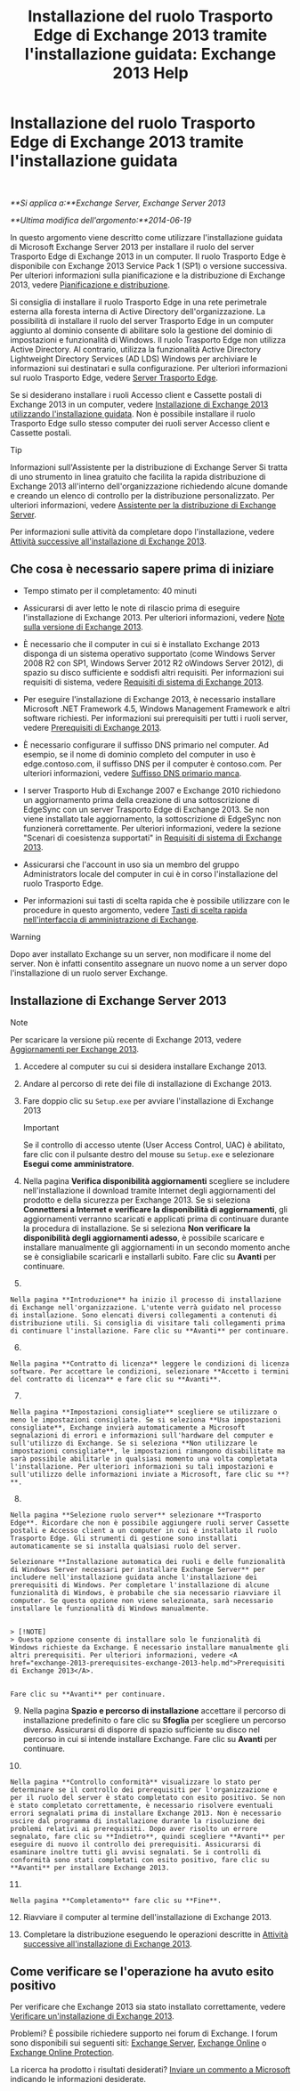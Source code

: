 ﻿---
title: "Installazione del ruolo Trasporto Edge di Exchange 2013 tramite l'installazione guidata: Exchange 2013 Help"
TOCTitle: Installazione del ruolo Trasporto Edge di Exchange 2013 tramite l'installazione guidata
ms:assetid: b8e51b0b-201e-4c64-92c8-3ac0db04b6e2
ms:mtpsurl: https://technet.microsoft.com/it-it/library/Dn635117(v=EXCHG.150)
ms:contentKeyID: 61202271
ms.date: 05/22/2018
mtps_version: v=EXCHG.150
ms.translationtype: MT
---

# Installazione del ruolo Trasporto Edge di Exchange 2013 tramite l'installazione guidata

 

_**Si applica a:**Exchange Server, Exchange Server 2013_

_**Ultima modifica dell'argomento:**2014-06-19_

In questo argomento viene descritto come utilizzare l'installazione guidata di Microsoft Exchange Server 2013 per installare il ruolo del server Trasporto Edge di Exchange 2013 in un computer. Il ruolo Trasporto Edge è disponibile con Exchange 2013 Service Pack 1 (SP1) o versione successiva. Per ulteriori informazioni sulla pianificazione e la distribuzione di Exchange 2013, vedere [Pianificazione e distribuzione](planning-and-deployment-for-exchange-2013-installation-instructions.md).

Si consiglia di installare il ruolo Trasporto Edge in una rete perimetrale esterna alla foresta interna di Active Directory dell'organizzazione. La possibilità di installare il ruolo del server Trasporto Edge in un computer aggiunto al dominio consente di abilitare solo la gestione del dominio di impostazioni e funzionalità di Windows. Il ruolo Trasporto Edge non utilizza Active Directory. Al contrario, utilizza la funzionalità Active Directory Lightweight Directory Services (AD LDS) Windows per archiviare le informazioni sui destinatari e sulla configurazione. Per ulteriori informazioni sul ruolo Trasporto Edge, vedere [Server Trasporto Edge](edge-transport-servers-exchange-2013-help.md).

Se si desiderano installare i ruoli Accesso client e Cassette postali di Exchange 2013 in un computer, vedere [Installazione di Exchange 2013 utilizzando l'installazione guidata](install-exchange-2013-using-the-setup-wizard-exchange-2013-help.md). Non è possibile installare il ruolo Trasporto Edge sullo stesso computer dei ruoli server Accesso client e Cassette postali.


> [!TIP]
> Informazioni sull'Assistente per la distribuzione di Exchange Server Si tratta di uno strumento in linea gratuito che facilita la rapida distribuzione di Exchange 2013 all'interno dell'organizzazione richiedendo alcune domande e creando un elenco di controllo per la distribuzione personalizzato. Per ulteriori informazioni, vedere <A href="exchange-server-deployment-assistant-exchange-2013-help.md">Assistente per la distribuzione di Exchange Server</A>.



Per informazioni sulle attività da completare dopo l'installazione, vedere [Attività successive all'installazione di Exchange 2013](exchange-2013-post-installation-tasks-exchange-2013-help.md).

## Che cosa è necessario sapere prima di iniziare

  - Tempo stimato per il completamento: 40 minuti

  - Assicurarsi di aver letto le note di rilascio prima di eseguire l'installazione di Exchange 2013. Per ulteriori informazioni, vedere [Note sulla versione di Exchange 2013](release-notes-for-exchange-2013-exchange-2013-help.md).

  - È necessario che il computer in cui si è installato Exchange 2013 disponga di un sistema operativo supportato (come Windows Server 2008 R2 con SP1, Windows Server 2012 R2 oWindows Server 2012), di spazio su disco sufficiente e soddisfi altri requisiti. Per informazioni sui requisiti di sistema, vedere [Requisiti di sistema di Exchange 2013](exchange-2013-system-requirements-exchange-2013-help.md).

  - Per eseguire l'installazione di Exchange 2013, è necessario installare Microsoft .NET Framework 4.5, Windows Management Framework e altri software richiesti. Per informazioni sui prerequisiti per tutti i ruoli server, vedere [Prerequisiti di Exchange 2013](exchange-2013-prerequisites-exchange-2013-help.md).

  - È necessario configurare il suffisso DNS primario nel computer. Ad esempio, se il nome di dominio completo del computer in uso è edge.contoso.com, il suffisso DNS per il computer è contoso.com. Per ulteriori informazioni, vedere [Suffisso DNS primario manca](primary-dns-suffix-is-missing-exchange-2013-help.md).

  - I server Trasporto Hub di Exchange 2007 e Exchange 2010 richiedono un aggiornamento prima della creazione di una sottoscrizione di EdgeSync con un server Trasporto Edge di Exchange 2013. Se non viene installato tale aggiornamento, la sottoscrizione di EdgeSync non funzionerà correttamente. Per ulteriori informazioni, vedere la sezione "Scenari di coesistenza supportati" in [Requisiti di sistema di Exchange 2013](exchange-2013-system-requirements-exchange-2013-help.md).

  - Assicurarsi che l'account in uso sia un membro del gruppo Administrators locale del computer in cui è in corso l'installazione del ruolo Trasporto Edge.

  - Per informazioni sui tasti di scelta rapida che è possibile utilizzare con le procedure in questo argomento, vedere [Tasti di scelta rapida nell'interfaccia di amministrazione di Exchange](keyboard-shortcuts-in-the-exchange-admin-center-exchange-online-protection-help.md).


> [!WARNING]
> Dopo aver installato Exchange su un server, non modificare il nome del server. Non è infatti consentito assegnare un nuovo nome a un server dopo l'installazione di un ruolo server Exchange.



## Installazione di Exchange Server 2013


> [!NOTE]
> Per scaricare la versione più recente di Exchange 2013, vedere <A href="updates-for-exchange-2013-exchange-2013-help.md">Aggiornamenti per Exchange 2013</A>.



1.  Accedere al computer su cui si desidera installare Exchange 2013.

2.  Andare al percorso di rete dei file di installazione di Exchange 2013.

3.  Fare doppio clic su `Setup.exe` per avviare l'installazione di Exchange 2013
    

    > [!IMPORTANT]
    > Se il controllo di accesso utente (User Access Control, UAC) è abilitato, fare clic con il pulsante destro del mouse su <CODE>Setup.exe</CODE> e selezionare <STRONG>Esegui come amministratore</STRONG>.



4.  Nella pagina **Verifica disponibilità aggiornamenti** scegliere se includere nell'installazione il download tramite Internet degli aggiornamenti del prodotto e della sicurezza per Exchange 2013. Se si seleziona **Connettersi a Internet e verificare la disponibilità di aggiornamenti**, gli aggiornamenti verranno scaricati e applicati prima di continuare durante la procedura di installazione. Se si seleziona **Non verificare la disponibilità degli aggiornamenti adesso**, è possibile scaricare e installare manualmente gli aggiornamenti in un secondo momento anche se è consigliabile scaricarli e installarli subito. Fare clic su **Avanti** per continuare.

5.  
    
    Nella pagina **Introduzione** ha inizio il processo di installazione di Exchange nell'organizzazione. L'utente verrà guidato nel processo di installazione. Sono elencati diversi collegamenti a contenuti di distribuzione utili. Si consiglia di visitare tali collegamenti prima di continuare l'installazione. Fare clic su **Avanti** per continuare.

6.  
    
    Nella pagina **Contratto di licenza** leggere le condizioni di licenza software. Per accettare le condizioni, selezionare **Accetto i termini del contratto di licenza** e fare clic su **Avanti**.

7.  
    
    Nella pagina **Impostazioni consigliate** scegliere se utilizzare o meno le impostazioni consigliate. Se si seleziona **Usa impostazioni consigliate**, Exchange invierà automaticamente a Microsoft segnalazioni di errori e informazioni sull'hardware del computer e sull'utilizzo di Exchange. Se si seleziona **Non utilizzare le impostazioni consigliate**, le impostazioni rimangono disabilitate ma sarà possibile abilitarle in qualsiasi momento una volta completata l'installazione. Per ulteriori informazioni su tali impostazioni e sull'utilizzo delle informazioni inviate a Microsoft, fare clic su **?**.

8.  
    
    Nella pagina **Selezione ruolo server** selezionare **Trasporto Edge**. Ricordare che non è possibile aggiungere ruoli server Cassette postali e Accesso client a un computer in cui è installato il ruolo Trasporto Edge. Gli strumenti di gestione sono installati automaticamente se si installa qualsiasi ruolo del server.
    
    Selezionare **Installazione automatica dei ruoli e delle funzionalità di Windows Server necessari per installare Exchange Server** per includere nell'installazione guidata anche l'installazione dei prerequisiti di Windows. Per completare l'installazione di alcune funzionalità di Windows, è probabile che sia necessario riavviare il computer. Se questa opzione non viene selezionata, sarà necessario installare le funzionalità di Windows manualmente.
    

    > [!NOTE]
    > Questa opzione consente di installare solo le funzionalità di Windows richieste da Exchange. È necessario installare manualmente gli altri prerequisiti. Per ulteriori informazioni, vedere <A href="exchange-2013-prerequisites-exchange-2013-help.md">Prerequisiti di Exchange 2013</A>.

    
    Fare clic su **Avanti** per continuare.

9.  Nella pagina **Spazio e percorso di installazione** accettare il percorso di installazione predefinito o fare clic su **Sfoglia** per scegliere un percorso diverso. Assicurarsi di disporre di spazio sufficiente su disco nel percorso in cui si intende installare Exchange. Fare clic su **Avanti** per continuare.

10. 
    
    Nella pagina **Controllo conformità** visualizzare lo stato per determinare se il controllo dei prerequisiti per l'organizzazione e per il ruolo del server è stato completato con esito positivo. Se non è stato completato correttamente, è necessario risolvere eventuali errori segnalati prima di installare Exchange 2013. Non è necessario uscire dal programma di installazione durante la risoluzione dei problemi relativi ai prerequisiti. Dopo aver risolto un errore segnalato, fare clic su **Indietro**, quindi scegliere **Avanti** per eseguire di nuovo il controllo dei prerequisiti. Assicurarsi di esaminare inoltre tutti gli avvisi segnalati. Se i controlli di conformità sono stati completati con esito positivo, fare clic su **Avanti** per installare Exchange 2013.

11. 
    
    Nella pagina **Completamento** fare clic su **Fine**.

12. Riavviare il computer al termine dell'installazione di Exchange 2013.

13. Completare la distribuzione eseguendo le operazioni descritte in [Attività successive all'installazione di Exchange 2013](exchange-2013-post-installation-tasks-exchange-2013-help.md).

## Come verificare se l'operazione ha avuto esito positivo

Per verificare che Exchange 2013 sia stato installato correttamente, vedere [Verificare un'installazione di Exchange 2013](verify-an-exchange-2013-installation-exchange-2013-help.md).

Problemi? È possibile richiedere supporto nei forum di Exchange. I forum sono disponibili sui seguenti siti: [Exchange Server](https://go.microsoft.com/fwlink/p/?linkid=60612), [Exchange Online](https://go.microsoft.com/fwlink/p/?linkid=267542) o [Exchange Online Protection](https://go.microsoft.com/fwlink/p/?linkid=285351).

La ricerca ha prodotto i risultati desiderati? [Inviare un commento a Microsoft](mailto:exsetuphelpfeedback@microsoft.com?subject=exchange%202013%20setup%20help%20feedback) indicando le informazioni desiderate.

